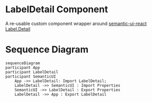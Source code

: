 # LabelDetail Component

A re-usable custom component wrapper around [semantic-ui-react Label.Detail](https://react.semantic-ui.com/elements/label)

# Sequence Diagram

```mermaid
sequenceDiagram
participant App
participant LabelDetail
participant SemanticUI
    App ->> LabelDetail: Import LabelDetail;
    LabelDetail ->> SemanticUI : Import Properties
    SemanticUI ->> LabelDetail : Export Properties
    LabelDetail ->> App : Export LabelDetail
```
